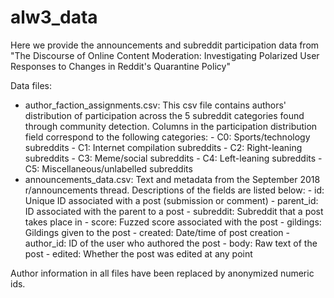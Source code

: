 # alw3_data
Here we provide the announcements and subreddit participation data from
"The Discourse of Online Content Moderation: Investigating Polarized User Responses to Changes in Reddit's Quarantine Policy"

Data files:
  - author_faction_assignments.csv: This csv file contains authors' distribution of
    participation across the 5 subreddit categories found through community detection.
    Columns in the participation distribution field correspond to the following categories:
        - C0: Sports/technology subreddits
        - C1: Internet compilation subreddits
        - C2: Right-leaning subreddits
        - C3: Meme/social subreddits
        - C4: Left-leaning subreddits
        - C5: Miscellaneous/unlabelled subreddits
  - announcements_data.csv: Text and metadata from the September 2018 r/announcements thread.
    Descriptions of the fields are listed below:
        - id: Unique ID associated with a post (submission or comment)
        - parent_id: ID associated with the parent to a post
        - subreddit: Subreddit that a post takes place in
        - score: Fuzzed score associated with the post
        - gildings: Gildings given to the post
        - created: Date/time of post creation
        - author_id: ID of the user who authored the post
        - body: Raw text of the post
        - edited: Whether the post was edited at any point

Author information in all files have been replaced by anonymized numeric ids.
